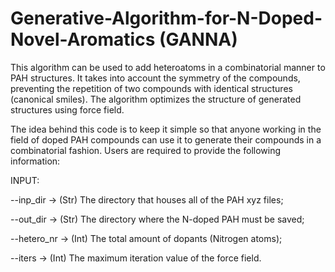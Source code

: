 # Generative-Algorithm-for-N-Doped-Novel-Aromatics (GANNA)
This algorithm can be used to add heteroatoms in a combinatorial manner to PAH structures. It takes into account the symmetry of the compounds, preventing the repetition of two compounds with identical structures (canonical smiles). The algorithm optimizes the structure of generated structures using force field.

The idea behind this code is to keep it simple so that anyone working in the field of doped PAH compounds can use it to generate their compounds in a combinatorial fashion. Users are required to provide the following information: 

INPUT:
   
--inp_dir -> (Str) The directory that houses all of the PAH xyz files;
   
--out_dir -> (Str) The directory where the N-doped PAH must be saved;
   
--hetero_nr -> (Int) The total amount of dopants (Nitrogen atoms);

--iters -> (Int) The maximum iteration value of the force field.
